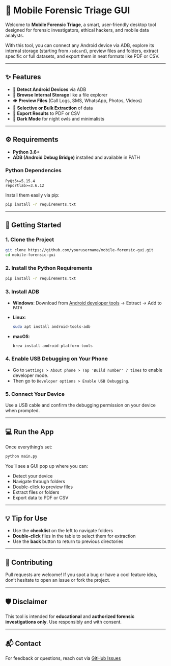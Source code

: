 # 📱 Mobile Forensic Triage GUI

Welcome to **Mobile Forensic Triage**, a smart, user-friendly desktop tool designed for forensic investigators, ethical hackers, and mobile data analysts.

With this tool, you can connect any Android device via ADB, explore its internal storage (starting from `/sdcard`), preview files and folders, extract specific or full datasets, and export them in neat formats like PDF or CSV.

---

## ✨ Features

* 🔌 **Detect Android Devices** via ADB
* 📂 **Browse Internal Storage** like a file explorer
* 👁️ **Preview Files** (Call Logs, SMS, WhatsApp, Photos, Videos)
* 💾 **Selective or Bulk Extraction** of data
* 📄 **Export Results** to PDF or CSV
* 🌙 **Dark Mode** for night owls and minimalists

---

## ⚙️ Requirements

* **Python 3.6+**
* **ADB (Android Debug Bridge)** installed and available in PATH

### Python Dependencies

```
PyQt5>=5.15.4
reportlab>=3.6.12
```

Install them easily via pip:

```bash
pip install -r requirements.txt
```

---

## 🚀 Getting Started

### 1. **Clone the Project**

```bash
git clone https://github.com/yourusername/mobile-forensic-gui.git
cd mobile-forensic-gui
```

### 2. **Install the Python Requirements**

```bash
pip install -r requirements.txt
```

### 3. **Install ADB**

* **Windows**: Download from [Android developer tools](https://developer.android.com/tools/releases/platform-tools) → Extract → Add to `PATH`
* **Linux**:

  ```bash
  sudo apt install android-tools-adb
  ```
* **macOS**:

  ```bash
  brew install android-platform-tools
  ```

### 4. **Enable USB Debugging on Your Phone**

* Go to `Settings > About phone > Tap 'Build number' 7 times` to enable developer mode.
* Then go to `Developer options > Enable USB Debugging`.

### 5. **Connect Your Device**

Use a USB cable and confirm the debugging permission on your device when prompted.

---

## 💻 Run the App

Once everything’s set:

```bash
python main.py
```

You’ll see a GUI pop up where you can:

* Detect your device
* Navigate through folders
* Double-click to preview files
* Extract files or folders
* Export data to PDF or CSV

---

## 💡 Tip for Use

* Use the **checklist** on the left to navigate folders
* **Double-click** files in the table to select them for extraction
* Use the **back** button to return to previous directories

---

## 🙌 Contributing

Pull requests are welcome! If you spot a bug or have a cool feature idea, don’t hesitate to open an issue or fork the project.

---

## 🛡️ Disclaimer

This tool is intended for **educational** and **authorized forensic investigations only**. Use responsibly and with consent.

---

## 📬 Contact

For feedback or questions, reach out via [GitHub Issues](https://github.com/yourusername/mobile-forensic-gui/issues)
